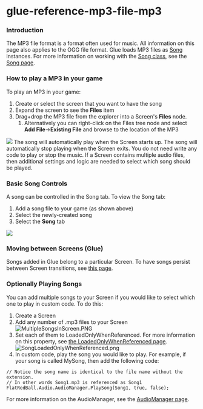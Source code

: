 # glue-reference-mp3-file-mp3

### Introduction

The MP3 file format is a format often used for music. All information on this page also applies to the OGG file format. Glue loads MP3 files as [Song](../../../../frb/docs/index.php) instances. For more information on working with the [Song class](../../../../frb/docs/index.php), see the [Song page](../../../../frb/docs/index.php).

### How to play a MP3 in your game

To play an MP3 in your game:

1. Create or select the screen that you want to have the song
2. Expand the screen to see the **Files** item
3. Drag+drop the MP3 file from the explorer into a Screen's **Files** node.
   1. Alternatively you can right-click on the Files tree node and select **Add File**->**Existing File** and browse to the location of the MP3

[![](../../../../media/2016-01-2018-06-25\_07-42-05.gif)](../../../../media/2016-01-2018-06-25\_07-42-05.gif) The song will automatically play when the Screen starts up. The song will automatically stop playing when the Screen exits. You do not need write any code to play or stop the music. If a Screen contains multiple audio files, then additional settings and logic are needed to select which song should be played.

###

### Basic Song Controls

A song can be controlled in the Song tab. To view the Song tab:

1. Add a song file to your game (as shown above)
2. Select the newly-created song
3. Select the **Song** tab

![](../../../../media/2020-01-img\_5e2b20a46ac51.png)

### Moving between Screens (Glue)

Songs added in Glue belong to a particular Screen. To have songs persist between Screen transitions, see [this page](glue-reference-destroyonunload.md).

### Optionally Playing Songs

You can add multiple songs to your Screen if you would like to select which one to play in custom code. To do this:

1. Create a Screen
2. Add any number of .mp3 files to your Screen ![MultipleSongsInScreen.PNG](../../../../media/migrated\_media-MultipleSongsInScreen.PNG)
3. Set each of them to LoadedOnlyWhenReferenced. For more information on this property, see [the LoadedOnlyWhenReferenced page](../../../../frb/docs/index.php). ![SongLoadedOnlyWhenReferenced.png](../../../../media/migrated\_media-SongLoadedOnlyWhenReferenced.png)
4. In custom code, play the song you would like to play. For example, if your song is called MySong, then add the following code:

&#x20;

```
// Notice the song name is identical to the file name without the extension.
// In other words Song1.mp3 is referenced as Song1
FlatRedBall.Audio.AudioManager.PlaySong(Song1, true, false);
```

For more information on the AudioManager, see the [AudioManager page](../../../../frb/docs/index.php).
